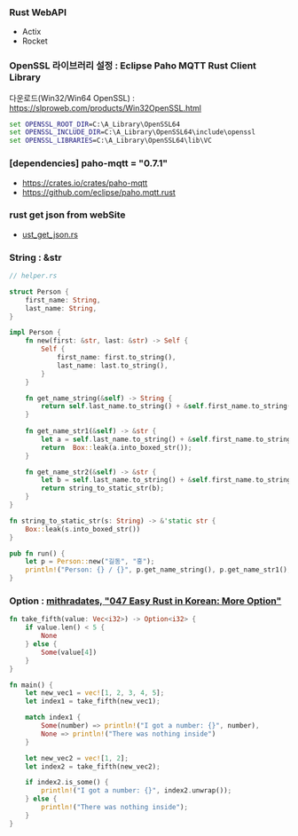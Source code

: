 ### Rust WebAPI

* Actix
* Rocket

### OpenSSL 라이브러리 설정 : Eclipse Paho MQTT Rust Client Library

다운로드(Win32/Win64 OpenSSL) : https://slproweb.com/products/Win32OpenSSL.html

```bat
set OPENSSL_ROOT_DIR=C:\A_Library\OpenSSL64
set OPENSSL_INCLUDE_DIR=C:\A_Library\OpenSSL64\include\openssl
set OPENSSL_LIBRARIES=C:\A_Library\OpenSSL64\lib\VC
```

### [dependencies] paho-mqtt = "0.7.1"

* https://crates.io/crates/paho-mqtt
* https://github.com/eclipse/paho.mqtt.rust

### rust get json from webSite
* [ust_get_json.rs](https://github.com/DebugJO/HelloWorldSample/blob/master/Rust/rust_get_json.rs)

### String : &str
```rust
// helper.rs

struct Person {
    first_name: String,
    last_name: String,
}

impl Person {
    fn new(first: &str, last: &str) -> Self {
        Self {
            first_name: first.to_string(),
            last_name: last.to_string(),
        }
    }

    fn get_name_string(&self) -> String {
        return self.last_name.to_string() + &self.first_name.to_string();
    }
    
    fn get_name_str1(&self) -> &str {
        let a = self.last_name.to_string() + &self.first_name.to_string();
        return  Box::leak(a.into_boxed_str());
    }    

    fn get_name_str2(&self) -> &str {
        let b = self.last_name.to_string() + &self.first_name.to_string();
        return string_to_static_str(b);
    }
}

fn string_to_static_str(s: String) -> &'static str {
    Box::leak(s.into_boxed_str())
}

pub fn run() {
    let p = Person::new("길동", "홍");
    println!("Person: {} / {}", p.get_name_string(), p.get_name_str1(), p.get_name_str2());
}
```

### Option : [mithradates, "047 Easy Rust in Korean: More Option"](https://www.youtube.com/watch?v=uhMO2b13bUA)
```rust
fn take_fifth(value: Vec<i32>) -> Option<i32> {
    if value.len() < 5 {
        None
    } else {
        Some(value[4])
    }
}

fn main() {
    let new_vec1 = vec![1, 2, 3, 4, 5];
    let index1 = take_fifth(new_vec1);

    match index1 {
        Some(number) => println!("I got a number: {}", number),
        None => println!("There was nothing inside")
    }

    let new_vec2 = vec![1, 2];
    let index2 = take_fifth(new_vec2);

    if index2.is_some() {
        println!("I got a number: {}", index2.unwrap());
    } else {
        println!("There was nothing inside");
    }
}
```
